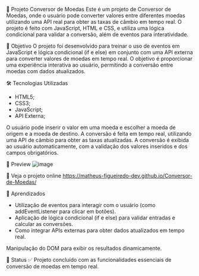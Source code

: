 💱 Projeto Conversor de Moedas
Este é um projeto de Conversor de Moedas, onde o usuário pode converter valores entre diferentes moedas utilizando uma API real para obter as taxas de câmbio em tempo real. O projeto é feito com JavaScript, HTML e CSS, e utiliza uma lógica condicional para validar a conversão, além de eventos para interatividade.

📌 Objetivo
O projeto foi desenvolvido para treinar o uso de eventos em JavaScript e lógica condicional (if e else) em conjunto com uma API externa para converter valores de moedas em tempo real. O objetivo é proporcionar uma experiência interativa ao usuário, permitindo a conversão entre moedas com dados atualizados.

🛠️ Tecnologias Utilizadas
- HTML5;
- CSS3;
- JavaScript;
- API Externa;
  
O usuário pode inserir o valor em uma moeda e escolher a moeda de origem e a moeda de destino.
A conversão é feita em tempo real, utilizando uma API de câmbio para obter as taxas atualizadas.
A conversão é exibida ao usuário automaticamente, com a validação dos valores inseridos e dos campos obrigatórios.

📸 Preview
![image](https://github.com/user-attachments/assets/dff6903a-dd41-4bef-81ab-e1aa1bb7fbba)

🔗 Veja o projeto online https://matheus-figueiredo-dev.github.io/Conversor-de-Moedas/

🧠 Aprendizados
- Utilização de eventos para interagir com o usuário (como addEventListener para clicar em botões).
- Aplicação de lógica condicional (if e else) para validar entradas e calcular as conversões.
- Como integrar APIs externas para obter dados atualizados em tempo real.

Manipulação do DOM para exibir os resultados dinamicamente.

📍 Status
✅ Projeto concluído com as funcionalidades essenciais de conversão de moedas em tempo real.
